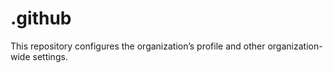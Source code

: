 # .github
This repository configures the organization’s profile and other organization-wide settings.
